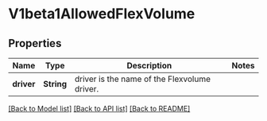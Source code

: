 # V1beta1AllowedFlexVolume

## Properties

Name | Type | Description | Notes
------------ | ------------- | ------------- | -------------
**driver** | **String** | driver is the name of the Flexvolume driver. | 

[[Back to Model list]](../README.md#documentation-for-models) [[Back to API list]](../README.md#documentation-for-api-endpoints) [[Back to README]](../README.md)



